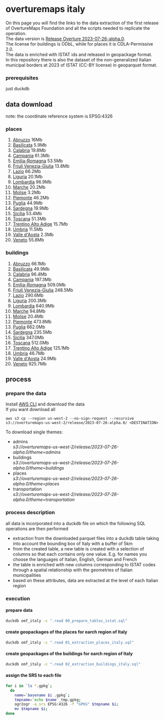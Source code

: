 # overturemaps italy
On this page you will find the links to the data extraction of the first release of OvertureMaps Foundation and all the scripts needed to replicate the operation.<br/>
The data version is [Release Overture 2023-07-26-alpha.0](https://overturemaps.org/download/).<br/>
The license for buildings is ODbL, while for places it is CDLA-Permissive 2.0.<br/>
The data is enriched with ISTAT ids and released in geopackage format.<br/>
In this repository there is also the dataset of the non-generalized Italian municipal borders at 2023 of ISTAT (CC-BY license) in geoparquet format.

### prerequisites
just duckdb
## data download
note: the coordinate reference system is EPSG:4326
### places
1. [Abruzzo](https://s3.eu-central-1.amazonaws.com/overturemaps.italy/places_abruzzo.gpkg) 16Mb
2. [Basilicata](https://s3.eu-central-1.amazonaws.com/overturemaps.italy/places_basilicata.gpkg) 5.9Mb
3. [Calabria](https://s3.eu-central-1.amazonaws.com/overturemaps.italy/places_calabria.gpkg) 19.8Mb
4. [Campania](https://s3.eu-central-1.amazonaws.com/overturemaps.italy/places_campania.gpkg) 61.3Mb
5. [Emilia-Romagna](https://s3.eu-central-1.amazonaws.com/overturemaps.italy/places_emiliaromagna.gpkg) 53.5Mb
6. [Friuli Venezia-Giulia](https://s3.eu-central-1.amazonaws.com/overturemaps.italy/places_friuliveneziagiulia.gpkg) 13.8Mb
7. [Lazio](https://s3.eu-central-1.amazonaws.com/overturemaps.italy/places_lazio.gpkg) 66.2Mb
8. [Liguria](https://s3.eu-central-1.amazonaws.com/overturemaps.italy/places_liguria.gpkg) 20.1Mb
9. [Lombardia](https://s3.eu-central-1.amazonaws.com/overturemaps.italy/places_lombardia.gpkg) 96.9Mb
10. [Marche](https://s3.eu-central-1.amazonaws.com/overturemaps.italy/places_marche.gpkg) 20.2Mb
11. [Molise](https://s3.eu-central-1.amazonaws.com/overturemaps.italy/places_molise.gpkg) 3.2Mb
12. [Piemonte](https://s3.eu-central-1.amazonaws.com/overturemaps.italy/places_piemonte.gpkg) 46.2Mb
13. [Puglia](https://s3.eu-central-1.amazonaws.com/overturemaps.italy/places_puglia.gpkg) 44.9Mb
14. [Sardegna](https://s3.eu-central-1.amazonaws.com/overturemaps.italy/places_sardegna.gpkg) 19.9Mb
15. [Sicilia](https://s3.eu-central-1.amazonaws.com/overturemaps.italy/places_sicilia.gpkg) 53.4Mb
16. [Toscana](https://s3.eu-central-1.amazonaws.com/overturemaps.italy/places_toscana.gpkg) 51.3Mb
17. [Trentino Alto Adige](https://s3.eu-central-1.amazonaws.com/overturemaps.italy/places_trentinoaltoadige.gpkg) 15.7Mb
18. [Umbria](https://s3.eu-central-1.amazonaws.com/overturemaps.italy/places_umbria.gpkg) 11.5Mb
19. [Valle d'Aosta](https://s3.eu-central-1.amazonaws.com/overturemaps.italy/places_valledaosta.gpkg) 2.3Mb
20. [Veneto](https://s3.eu-central-1.amazonaws.com/overturemaps.italy/places_veneto.gpkg) 55.8Mb

### buildings
1. [Abruzzo](https://s3.eu-central-1.amazonaws.com/overturemaps.italy/buildings_abruzzo.gpkg) 66.1Mb
2. [Basilicata](https://s3.eu-central-1.amazonaws.com/overturemaps.italy/buildings_basilicata.gpkg) 49.9Mb
3. [Calabria](https://s3.eu-central-1.amazonaws.com/overturemaps.italy/buildings_calabria.gpkg) 96.4Mb
4. [Campania](https://s3.eu-central-1.amazonaws.com/overturemaps.italy/buildings_campania.gpkg) 197.3Mb
5. [Emilia-Romagna](https://s3.eu-central-1.amazonaws.com/overturemaps.italy/buildings_emiliaromagna.gpkg) 509.0Mb
6. [Friuli Venezia-Giulia](https://s3.eu-central-1.amazonaws.com/overturemaps.italy/buildings_friuliveneziagiulia.gpkg) 248.5Mb
7. [Lazio](https://s3.eu-central-1.amazonaws.com/overturemaps.italy/buildings_lazio.gpkg) 290.6Mb
8. [Liguria](https://s3.eu-central-1.amazonaws.com/overturemaps.italy/buildings_liguria.gpkg) 200.3Mb
9. [Lombardia](https://s3.eu-central-1.amazonaws.com/overturemaps.italy/buildings_lombardia.gpkg) 640.9Mb
10. [Marche](https://s3.eu-central-1.amazonaws.com/overturemaps.italy/buildings_marche.gpkg) 94.8Mb
11. [Molise](https://s3.eu-central-1.amazonaws.com/overturemaps.italy/buildings_molise.gpkg) 20.4Mb
12. [Piemonte](https://s3.eu-central-1.amazonaws.com/overturemaps.italy/buildings_piemonte.gpkg) 473.8Mb
13. [Puglia](https://s3.eu-central-1.amazonaws.com/overturemaps.italy/buildings_puglia.gpkg) 662.0Mb
14. [Sardegna](https://s3.eu-central-1.amazonaws.com/overturemaps.italy/buildings_sardegna.gpkg) 235.5Mb
15. [Sicilia](https://s3.eu-central-1.amazonaws.com/overturemaps.italy/buildings_sicilia.gpkg) 347.0Mb
16. [Toscana](https://s3.eu-central-1.amazonaws.com/overturemaps.italy/buildings_toscana.gpkg) 512.0Mb
17. [Trentino Alto Adige](https://s3.eu-central-1.amazonaws.com/overturemaps.italy/buildings_trentinoaltoadige.gpkg) 125.1Mb
18. [Umbria](https://s3.eu-central-1.amazonaws.com/overturemaps.italy/buildings_umbria.gpkg) 46.7Mb
19. [Valle d'Aosta](https://s3.eu-central-1.amazonaws.com/overturemaps.italy/buildings_valledaosta.gpkg) 24.9Mb
20. [Veneto](https://s3.eu-central-1.amazonaws.com/overturemaps.italy/buildings_veneto.gpkg) 925.7Mb

## process
### prepare the data
Install [AWS CLI](https://docs.aws.amazon.com/cli/latest/userguide/getting-started-install.html) and download the data<br/>
If you want download all
```
aws s3 cp --region us-west-2 --no-sign-request --recursive s3://overturemaps-us-west-2/release/2023-07-26-alpha.0/ <DESTINATION>
```
To download single themes:
- admins<br/> *s3://overturemaps-us-west-2/release/2023-07-26-alpha.0/theme=admins*
- buildings<br/> *s3://overturemaps-us-west-2/release/2023-07-26-alpha.0/theme=buildings*
- places<br/>*s3://overturemaps-us-west-2/release/2023-07-26-alpha.0/theme=places*
- transportation<br/>*s3://overturemaps-us-west-2/release/2023-07-26-alpha.0/theme=transportation*

### process description
all data is incorporated into a duckdb file on which the following SQL operations are then performed
- extraction from the downloaded parquet files into a duckdb table taking into account the bounding box of Italy with a buffer of 5km
- from the created table, a new table is created with a selection of columns so that each contains only one value. E.g. for names you choose the languages of Italian, English, German and French
- the table is enriched with new columns corresponding to ISTAT codes through a spatial relationship with the geometries of Italian municipalities
- based on these attributes, data are extracted at the level of each Italian region

### execution
#### prepare data
```bash
duckdb omf_italy -c ".read 00_prepare_tables_istat.sql"
```
#### create geopackages of the places for earch region of Italy
```bash
duckdb omf_italy -c ".read 01_extraction_places_italy.sql"
```
#### create geopackages of the buildings for earch region of Italy
```bash
duckdb omf_italy -c ".read 02_extraction_buildings_italy.sql"
```

#### assign the SRS to each file
```bash
for i in `ls *.gpkg`;
  do
    name=`basename $i .gpkg`;
    tmpname=`echo $name`_tmp.gpkg;
    ogr2ogr -a_srs EPSG:4326 -f "GPKG" $tmpname $i;
    mv $tmpname $i;
done
```

